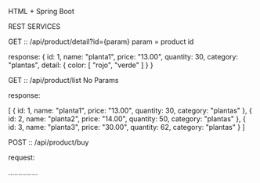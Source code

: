 
HTML + Spring Boot

REST SERVICES

GET :: /api/product/detail?id={param}
param = product id

response:
{
  id: 1,
  name: "planta1",
  price: "13.00",
  quantity: 30,
  category: "plantas",
  detail: {
  color: [
        "rojo",
        "verde"
        ]
  }
}

GET :: /api/product/list
No Params

response:

[
  {
    id: 1,
    name: "planta1",
    price: "13.00",
    quantity: 30,
    category: "plantas"
  },
  {
    id: 2,
    name: "planta2",
    price: "14.00",
    quantity: 50,
    category: "plantas"
  },
  {
    id: 3,
    name: "planta3",
    price: "30.00",
    quantity: 62,
    category: "plantas"
  }
]

POST :: /api/product/buy

request:

...............
